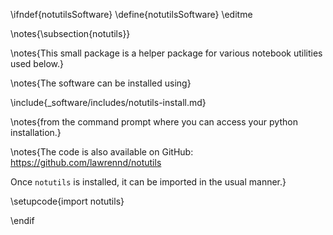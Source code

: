 \ifndef{notutilsSoftware}
\define{notutilsSoftware}
\editme

\notes{\subsection{notutils}}


\notes{This small package is a helper package for various notebook utilities used below.}

\notes{The software can be installed using}

\include{_software/includes/notutils-install.md}

\notes{from the command prompt where you can access your python installation.}

\notes{The code is also available on GitHub: <https://github.com/lawrennd/notutils>

Once `notutils` is installed, it can be imported in the usual manner.}

\setupcode{import notutils}

\endif
